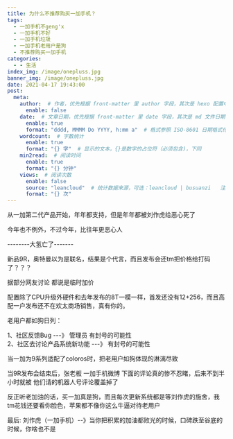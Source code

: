 ```yaml
---
title: 为什么不推荐购买一加手机？
tags:
  - 一加手机不geng'x
  - 一加手机不好
  - 一加手机垃圾
  - 一加手机老用户是狗
  - 不推荐购买一加手机
categories:
  - - 生活
index_img: /image/onepluss.jpg
banner_img: /image/onepluss.jpg
date: 2021-04-17 19:43:00
post:
  meta:
    author:  # 作者，优先根据 front-matter 里 author 字段，其次是 hexo 配置中 author 值
      enable: false
    date:  # 文章日期，优先根据 front-matter 里 date 字段，其次是 md 文件日期
      enable: true
      format: "dddd, MMMM Do YYYY, h:mm a"  # 格式参照 ISO-8601 日期格式化
    wordcount:  # 字数统计
      enable: true
      format: "{} 字"  # 显示的文本，{}是数字的占位符（必须包含)，下同
    min2read:  # 阅读时间
      enable: true
      format: "{} 分钟"
    views:  # 阅读次数
      enable: false
      source: "leancloud"  # 统计数据来源，可选：leancloud | busuanzi   注意不蒜子会间歇抽风
      format: "{} 次"
---
```


从一加第二代产品开始，年年都支持，但是年年都被刘作虎给恶心死了

今年也不例外，不过今年，比往年更恶心人

\--------大氢亡了-------

新品9R，奥特曼以为是联名，结果是个代言，而且发布会还tm把价格给打码了？？？

据部分网友讨论 都说是临时加价

配置除了CPU升级外硬件和去年发布的8T一模一样，首发还没有12+256，而且高配一户发布还不在欢太商场销售，真有你的。

老用户都如狗日列：

1、社区反馈Bug ---》 管理员 有封号的可能性  
2、社区去讨论产品系统新功能 ---》 有封号的可能性

当一加为9系列适配了coloros时，把老用户如狗体现的淋漓尽致

当9R发布会结束后，张老板 一加手机微博 下面的评论真的惨不忍睹，后来不到半小时就被 他们请的机器人号评论覆盖掉了

反正听老加油的话，买一加真是狗，而且每次更新系统都是等刘作虎的施舍，我tm花钱还要看你脸色，苹果都不像你这么牛逼对待老用户

最后: 刘作虎（一加手机）--》当你把积累的加油都败光的时候，口碑跌至谷底的时候，你啥也不是
